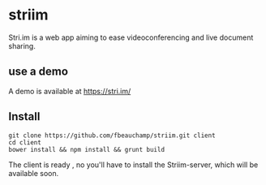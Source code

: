 # striim
Stri.im is a web app aiming to ease videoconferencing  and  live document sharing.

## use a demo
A demo is available at https://stri.im/

## Install
    git clone https://github.com/fbeauchamp/striim.git client
    cd client
    bower install && npm install && grunt build

 The client is ready , no you'll have to install the Striim-server, which will be available soon.
